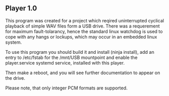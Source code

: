 Player 1.0
---------------------------

This program was created for a project which reqired uninterrupted cyclical playback of 
simple WAV files form a USB drive. There was a requerement for maximum fault-tolarancy, hence 
the standard linux watchdog is used to cope with any hangs or lockups, which may occur in an 
embedded linux system.

To use this program you should build it and install (ninja install), add an entry to /etc/fstab
for the /mnt/USB mountpoint and enable the player.service systemd service, installed with this player.

Then make a reboot, and you will see further documentation to appear on the drive. 

Please note, that only integer PCM formats are supported.

